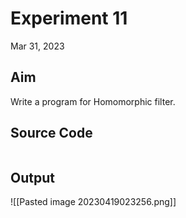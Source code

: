 # Experiment 11
Mar 31, 2023

## Aim
Write a program for Homomorphic filter.

## Source Code
```
```

## Output
<span class="centerImg">![[Pasted image 20230419023256.png]]</span>

